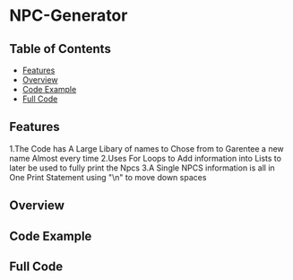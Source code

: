 # NPC-Generator
## Table of Contents
-  [Features](#-features)
-  [Overview](#-overview)
-  [Code Example](#-code-example)
-  [Full Code](#-full-code)
## Features
1.The Code has A Large Libary of names to Chose from to Garentee a new name Almost every time
2.Uses For Loops to Add information into Lists to later be used to fully print the Npcs
3.A Single NPCS information is all in One Print Statement using "\n" to move down spaces
## Overview
## Code Example
## Full Code
